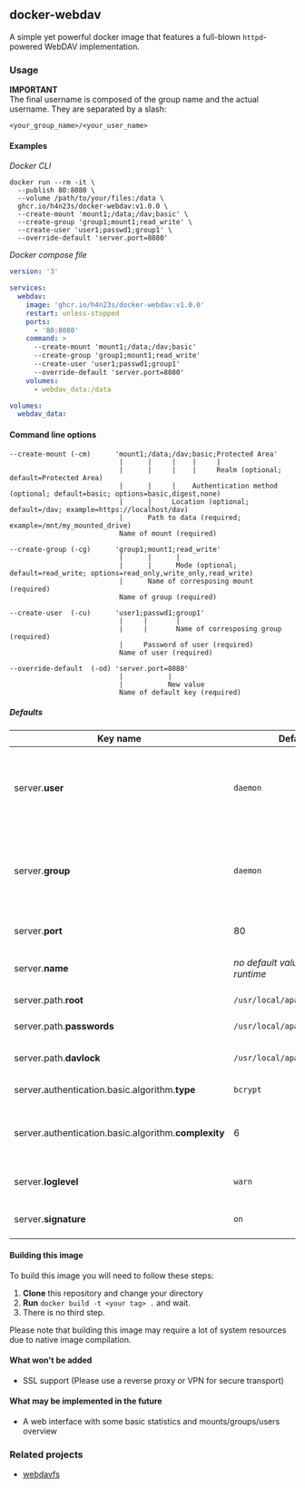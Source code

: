 ## docker-webdav

A simple yet powerful docker image that features a full-blown ``httpd``-powered WebDAV implementation.

### Usage

**IMPORTANT**  
The final username is composed of the group name and the actual username. They are separated by a slash:
```
<your_group_name>/<your_user_name>
```

#### Examples

_Docker CLI_
```shell
docker run --rm -it \
  --publish 80:8080 \
  --volume /path/to/your/files:/data \
  ghcr.io/h4n23s/docker-webdav:v1.0.0 \
  --create-mount 'mount1;/data;/dav;basic' \
  --create-group 'group1;mount1;read_write' \
  --create-user 'user1;passwd1;group1' \
  --override-default 'server.port=8080'
```

_Docker compose file_
```yaml
version: '3'

services:
  webdav:
    image: 'ghcr.io/h4n23s/docker-webdav:v1.0.0'
    restart: unless-stopped
    ports:
      - '80:8080'
    command: >
      --create-mount 'mount1;/data;/dav;basic'
      --create-group 'group1;mount1;read_write'
      --create-user 'user1;passwd1;group1'
      --override-default 'server.port=8080'
    volumes:
      - webdav_data:/data

volumes:
  webdav_data:
```

#### Command line options

```shell
--create-mount (-cm)      'mount1;/data;/dav;basic;Protected Area'
                           |      |     |    |     |
                           |      |     |    |     Realm (optional; default=Protected Area)
                           |      |     |    Authentication method (optional; default=basic; options=basic,digest,none)
                           |      |     Location (optional; default=/dav; example=https://localhost/dav)
                           |      Path to data (required; example=/mnt/my_mounted_drive)
                           Name of mount (required)
                          
--create-group (-cg)      'group1;mount1;read_write'
                           |      |      |
                           |      |      Mode (optional; default=read_write; options=read_only,write_only,read_write)
                           |      Name of corresposing mount (required)
                           Name of group (required)
                          
--create-user  (-cu)      'user1;passwd1;group1'
                           |     |       |
                           |     |       Name of corresposing group (required)
                           |     Password of user (required)
                           Name of user (required)
                      
--override-default  (-od) 'server.port=8080'
                           |           |
                           |           New value
                           Name of default key (required)
```

##### Defaults

| Key name | Default value | Description |
| --- | --- | --- |
| server.**user** | ``daemon`` | Specifies the user under which httpd answers requests. Cannot be ``root``.  |
| server.**group** | ``daemon`` | Specifies the group under which httpd answers requests. Cannot be ``root``. |
| server.**port** | 80 | Specifies the port the server listens on. |
| server.**name** | _no default value; set by httpd at runtime_ | Please see the [official httpd documentation](http://httpd.apache.org/docs/2.4/en/mod/core.html#servername) |
| server.path.**root** | ``/usr/local/apache2`` | Path to server root |
| server.path.**passwords** | ``/usr/local/apache2/var/passwords`` | Path to hashed passwords |
| server.path.**davlock** | ``/usr/local/apache2/var`` | Path to davlock database |
| server.authentication.basic.algorithm.**type** | ``bcrypt`` | Can be ``bcrypt``, ``sha1`` and ``sha-1`` |
| server.authentication.basic.algorithm.**complexity** | 6 | Specifies the number of rounds to use when hashing with ``bcrypt`` |
| server.**loglevel** | ``warn`` | Please see the [official httpd documentation](https://httpd.apache.org/docs/2.4/en/mod/core.html#loglevel) |
| server.**signature** | ``on`` | Please see the [official httpd documentation](http://httpd.apache.org/docs/2.4/en/mod/core.html#serversignature) |


#### Building this image

To build this image you will need to follow these steps:

1. **Clone** this repository and change your directory
2. **Run** ``docker build -t <your tag> .`` and wait. 
3. There is no third step.

Please note that building this image may require a lot of system resources due to native image compilation.

#### What won't be added

- SSL support (Please use a reverse proxy or VPN for secure transport)

#### What may be implemented in the future

- A web interface with some basic statistics and mounts/groups/users overview

### Related projects

- [webdavfs](https://github.com/miquels/webdavfs)